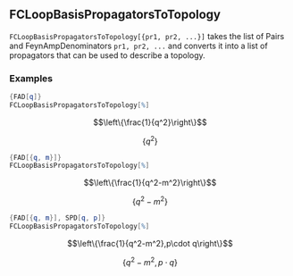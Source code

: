##  FCLoopBasisPropagatorsToTopology 

`FCLoopBasisPropagatorsToTopology[{pr1, pr2, ...}]` takes the list of Pairs and FeynAmpDenominators `pr1, pr2, ...` and converts it into a list of propagators that can be used to describe a topology.

###  Examples 

```mathematica
{FAD[q]}
FCLoopBasisPropagatorsToTopology[%]
```

$$\left\{\frac{1}{q^2}\right\}$$

$$\left\{q^2\right\}$$

```mathematica
{FAD[{q, m}]}
FCLoopBasisPropagatorsToTopology[%]
```

$$\left\{\frac{1}{q^2-m^2}\right\}$$

$$\left\{q^2-m^2\right\}$$

```mathematica
{FAD[{q, m}], SPD[q, p]}
FCLoopBasisPropagatorsToTopology[%]
```

$$\left\{\frac{1}{q^2-m^2},p\cdot q\right\}$$

$$\left\{q^2-m^2,p\cdot q\right\}$$